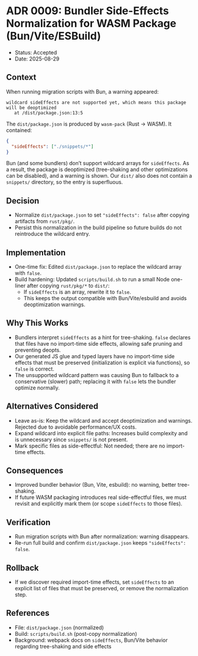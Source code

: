 # ADR 0009: Bundler Side-Effects Normalization for WASM Package (Bun/Vite/ESBuild)

- Status: Accepted
- Date: 2025-08-29

## Context

When running migration scripts with Bun, a warning appeared:

```
wildcard sideEffects are not supported yet, which means this package will be deoptimized
   at /dist/package.json:13:5
```

The `dist/package.json` is produced by `wasm-pack` (Rust → WASM). It contained:

```json
{
  "sideEffects": ["./snippets/*"]
}
```

Bun (and some bundlers) don’t support wildcard arrays for `sideEffects`. As a result, the package is deoptimized (tree-shaking and other optimizations can be disabled), and a warning is shown. Our `dist/` also does not contain a `snippets/` directory, so the entry is superfluous.

## Decision

- Normalize `dist/package.json` to set `"sideEffects": false` after copying artifacts from `rust/pkg/`.
- Persist this normalization in the build pipeline so future builds do not reintroduce the wildcard entry.

## Implementation

- One-time fix: Edited `dist/package.json` to replace the wildcard array with `false`.
- Build hardening: Updated `scripts/build.sh` to run a small Node one-liner after copying `rust/pkg/*` to `dist/`:
  - If `sideEffects` is an array, rewrite it to `false`.
  - This keeps the output compatible with Bun/Vite/esbuild and avoids deoptimization warnings.

## Why This Works

- Bundlers interpret `sideEffects` as a hint for tree-shaking. `false` declares that files have no import-time side effects, allowing safe pruning and preventing deopts.
- Our generated JS glue and typed layers have no import-time side effects that must be preserved (initialization is explicit via functions), so `false` is correct.
- The unsupported wildcard pattern was causing Bun to fallback to a conservative (slower) path; replacing it with `false` lets the bundler optimize normally.

## Alternatives Considered

- Leave as-is: Keep the wildcard and accept deoptimization and warnings. Rejected due to avoidable performance/UX costs.
- Expand wildcard into explicit file paths: Increases build complexity and is unnecessary since `snippets/` is not present.
- Mark specific files as side-effectful: Not needed; there are no import-time effects.

## Consequences

- Improved bundler behavior (Bun, Vite, esbuild): no warning, better tree-shaking.
- If future WASM packaging introduces real side-effectful files, we must revisit and explicitly mark them (or scope `sideEffects` to those files).

## Verification

- Run migration scripts with Bun after normalization: warning disappears.
- Re-run full build and confirm `dist/package.json` keeps `"sideEffects": false`.

## Rollback

- If we discover required import-time effects, set `sideEffects` to an explicit list of files that must be preserved, or remove the normalization step.

## References

- File: `dist/package.json` (normalized)
- Build: `scripts/build.sh` (post-copy normalization)
- Background: webpack docs on `sideEffects`, Bun/Vite behavior regarding tree-shaking and side effects

